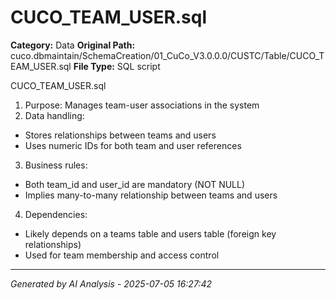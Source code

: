 # CUCO_TEAM_USER.sql

**Category:** Data
**Original Path:** cuco.dbmaintain/SchemaCreation/01_CuCo_V3.0.0.0/CUSTC/Table/CUCO_TEAM_USER.sql
**File Type:** SQL script

CUCO_TEAM_USER.sql
1. Purpose: Manages team-user associations in the system
2. Data handling:
- Stores relationships between teams and users
- Uses numeric IDs for both team and user references
3. Business rules:
- Both team_id and user_id are mandatory (NOT NULL)
- Implies many-to-many relationship between teams and users
4. Dependencies:
- Likely depends on a teams table and users table (foreign key relationships)
- Used for team membership and access control

---
*Generated by AI Analysis - 2025-07-05 16:27:42*
